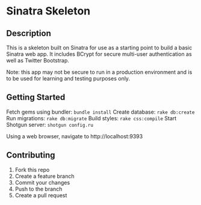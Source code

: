 # Sinatra Skeleton

## Description

This is a skeleton built on Sinatra for use as a starting point to build a basic Sinatra web app.  It includes BCrypt for secure multi-user authentication as well as Twitter Bootstrap.

Note: this app may not be secure to run in a production environment and is to be used for learning and testing purposes only.

## Getting Started

Fetch gems using bundler:
`bundle install`
Create database:
`rake db:create`
Run migrations:
`rake db:migrate`
Build styles:
`rake css:compile`
Start Shotgun server:
`shotgun config.ru`

Using a web browser, navigate to http://localhost:9393

## Contributing

1. Fork this repo
2. Create a feature branch
3. Commit your changes
4. Push to the branch
5. Create a pull request

